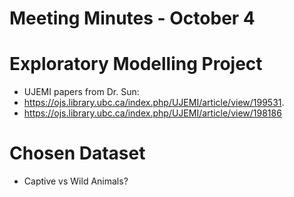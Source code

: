 # Meeting Minutes - October 4

# Exploratory Modelling Project 
* UJEMI papers from Dr. Sun:
*   https://ojs.library.ubc.ca/index.php/UJEMI/article/view/199531.
*   https://ojs.library.ubc.ca/index.php/UJEMI/article/view/198186

# Chosen Dataset
* Captive vs Wild Animals? 
